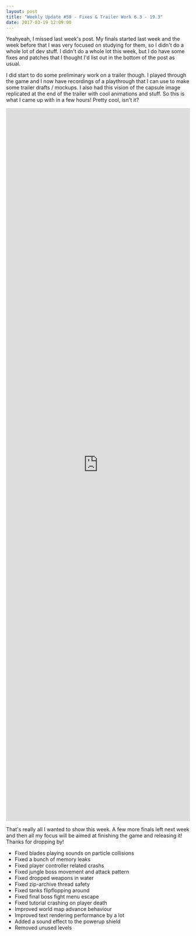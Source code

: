 ```yaml
---
layout: post
title: "Weekly Update #50 - Fixes & Trailer Work 6.3 - 19.3"
date: 2017-03-19 12:09:00
---
```


Yeahyeah, I missed last week's post. My finals started last week and the week before that I was very focused on studying for them, so I didn't do a whole lot of dev stuff. I didn't do a whole lot this week, but I do have some fixes and patches that I thought I'd list out in the bottom of the post as usual.

I did start to do some preliminary work on a trailer though. I played through the game and I now have recordings of a playthrough that I can use to make some trailer drafts / mockups. I also had this vision of the capsule image replicated at the end of the trailer with cool animations and stuff. So this is what I came up with in a few hours! Pretty cool, isn't it?

<iframe allowfullscreen="allowfullscreen" class="video" frameborder="0" height="50%" src="https://www.youtube.com/embed/QDKYdJFLqO4" width="100%"></iframe>

That's really all I wanted to show this week. A few more finals left next week and then all my focus will be aimed at finishing the game and releasing it! Thanks for dropping by!

* Fixed blades playing sounds on particle collisions
* Fixed a bunch of memory leaks
* Fixed player controller related crashs
* Fixed jungle boss movement and attack pattern
* Fixed dropped weapons in water
* Fixed zip-archive thread safety
* Fixed tanks flipflopping around
* Fixed final boss fight menu escape
* Fixed tutorial crashing on player death
* Improved world map advance behaviour
* Improved text rendering performance by a lot
* Added a sound effect to the powerup shield
* Removed unused levels